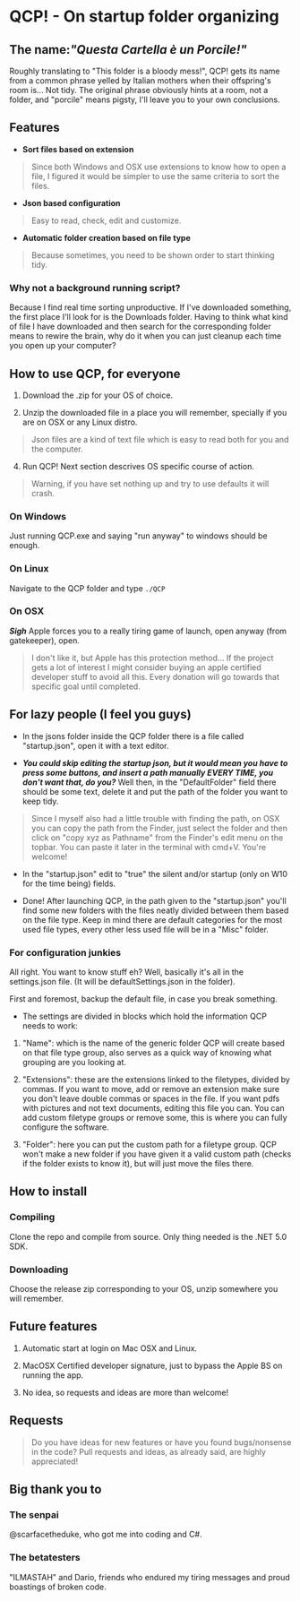 # QCP!  - On startup folder organizing

## The name:_"Questa Cartella è un Porcile!"_

Roughly translating to "This folder is a bloody mess!", QCP! gets its name from a common phrase yelled by Italian mothers when their offspring's room is... Not tidy.
The original phrase obviously hints at a room, not a folder, and "porcile" means pigsty, I'll leave you to your own conclusions.

## Features

- **Sort files based on extension**

> Since both Windows and OSX use extensions to know how to open a file, I figured it would be simpler to use the same criteria to sort the files.

- **Json based configuration**

> Easy to read, check, edit and customize.

- **Automatic folder creation based on file type**

> Because sometimes, you need to be shown order to start thinking tidy.

### Why not a background running script?

Because I find real time sorting unproductive. If I've downloaded something, the first place I'll look for is the Downloads folder.
Having to think what kind of file I have downloaded and then search for the corresponding folder means to rewire the brain, why do it when you can just cleanup each time you open up your computer?

## How to use QCP, for everyone

1. Download the .zip for your OS of choice.

2. Unzip the downloaded file in a place you will remember, specially if you are on OSX or any Linux distro.

> Json files are a kind of text file which is easy to read both for you and the computer.

4. Run QCP! Next section descrives OS specific course of action.

> Warning, if you have set nothing up and try to use defaults it will crash.

### On Windows

Just running QCP.exe and saying "run anyway" to windows should be enough.

### On Linux

Navigate to the QCP folder and type `./QCP`

### On OSX

***Sigh*** Apple forces you to a really tiring game of launch, open anyway (from gatekeeper), open.

> I don't like it, but Apple has this protection method... If the project gets a lot of interest I might consider buying an apple certified developer stuff to avoid all this. Every donation will go towards that specific goal until completed.

## For lazy people (I feel you guys)

- In the jsons folder inside the QCP folder there is a file called "startup.json", open it with a text editor.

- ***You could skip editing the startup json, but it would mean you have to press some buttons, and insert a path manually EVERY TIME, you don't want that, do you?*** Well then, in the "DefaultFolder" field there should be some text, delete it and put the path of the folder you want to keep tidy.

> Since I myself also had a little trouble with finding the path, on OSX you can copy the path from the Finder, just select the folder and then click on "copy xyz as Pathname" from the Finder's edit menu on the topbar. You can paste it later in the terminal with cmd+V. You're welcome!

- In the "startup.json" edit to "true" the silent and/or startup (only on W10 for the time being) fields.

- Done! After launching QCP, in the path given to the "startup.json" you'll find some new folders with the files neatly divided between them based on the file type. Keep in mind there are default categories for the most used file types, every other less used file will be in a "Misc" folder.

### For configuration junkies

All right. You want to know stuff eh?
Well, basically it's all in the settings.json file. (It will be defaultSettings.json in the folder).

First and foremost, backup the default file, in case you break something.

- The settings are divided in blocks which hold the information QCP needs to work:

1. "Name": which is the name of the generic folder QCP will create based on that file type group, also serves as a quick way of knowing what grouping are you looking at.

2. "Extensions": these are the extensions linked to the filetypes, divided by commas. If you want to move, add or remove an extension make sure you don't leave double commas or spaces in the file. If you want pdfs with pictures and not text documents, editing this file you can.
You can add custom filetype groups or remove some, this is where you can fully configure the software.

3. "Folder": here you can put the custom path for a filetype group. QCP won't make a new folder if you have given it a valid custom path (checks if the folder exists to know it), but will just move the files there.

## How to install

### Compiling

Clone the repo and compile from source. Only thing needed is the .NET 5.0 SDK.

### Downloading

Choose the release zip corresponding to your OS, unzip somewhere you will remember.

## Future features

1. Automatic start at login on Mac OSX and Linux.

2. MacOSX Certified developer signature, just to bypass the Apple BS on running the app.

3. No idea, so requests and ideas are more than welcome!

## Requests

> Do you have ideas for new features or have you found bugs/nonsense in the code? Pull requests and ideas, as already said, are highly appreciated!

## Big thank you to

### The senpai

@scarfacetheduke, who got me into coding and C#.

### The betatesters

"ILMASTAH" and Dario, friends who endured my tiring messages and proud boastings of broken code.
